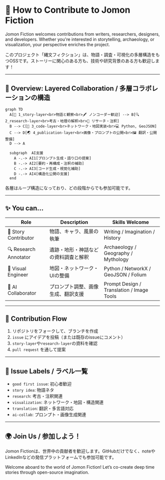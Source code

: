 # 🤝 How to Contribute to Jomon Fiction

Jomon Fiction welcomes contributions from writers, researchers, designers, and developers. Whether you're interested in storytelling, archaeology, or visualization, your perspective enriches the project.

このプロジェクト「縄文フィクション」は、物語・調査・可視化の多層構造をもつOSSです。ストーリーに関心のある方も、技術や研究背景のある方も歓迎します！

---

## 🧭 Overview: Layered Collaboration / 多層コラボレーションの構造

```mermaid
graph TD
  A[📜 1_story-layer<br>物語と観察<br>🖋 ノンコーダー歓迎] --> B[🔍 2_research-layer<br>考古・地理の解釈<br>🧪 リサーチ・注釈]
  B --> C[🧠 3_code-layer<br>ネットワーク・地図実装<br>💻 Python, GeoJSON]
  C --> D[🌏 4_publication-layer<br>画像・プロンプトの公開<br>🖼 翻訳・公開整備]
  D --> A

  subgraph  AI支援
    A -.-> AI1[プロンプト生成・語り口の提案]
    B -.-> AI2[要約・再構成・注釈の補助]
    C -.-> AI3[コード生成・視覚化補助]
    D -.-> AI4[構造化公開の支援]
  end
```

各層はループ構造になっており、どの段階からでも参加可能です。

---

## ✨ You can...

| Role | Description | Skills Welcome |
|------|-------------|----------------|
| 📜 Story Contributor | 物語、キャラ、風景の執筆 | Writing / Imagination / History |
| 🔍 Research Annotator | 遺跡・地形・神話などの資料調査と解釈 | Archaeology / Geography / Mythology |
| 🧠 Visual Engineer | 地図・ネットワーク・UIの整備 | Python / NetworkX / GeoJSON / Folium |
| 🤖 AI Collaborator | プロンプト調整、画像生成、翻訳支援 | Prompt Design / Translation / Image Tools |

---

## 📂 Contribution Flow

1. リポジトリをフォークして、ブランチを作成
2. `issue` にアイデアを投稿（または既存のissueにコメント）
3. `story-layer`や`research-layer`の資料を確認
4. `pull request` を通して提案

---

## 🧵 Issue Labels / ラベル一覧

- `good first issue`: 初心者歓迎
- `story idea`: 物語ネタ
- `research`: 考古・注釈関連
- `visualization`: ネットワーク・地図・構造関連
- `translation`: 翻訳・多言語対応
- `ai-collab`: プロンプト・画像生成関連

---

## 🌍 Join Us / 参加しよう！

Jomon Fictionは、世界中の貢献者を歓迎します。GitHubだけでなく、noteやLinkedInなどの発信プラットフォームでも参加可能です。

Welcome aboard to the world of Jomon Fiction! Let’s co-create deep time stories through open-source imagination.

